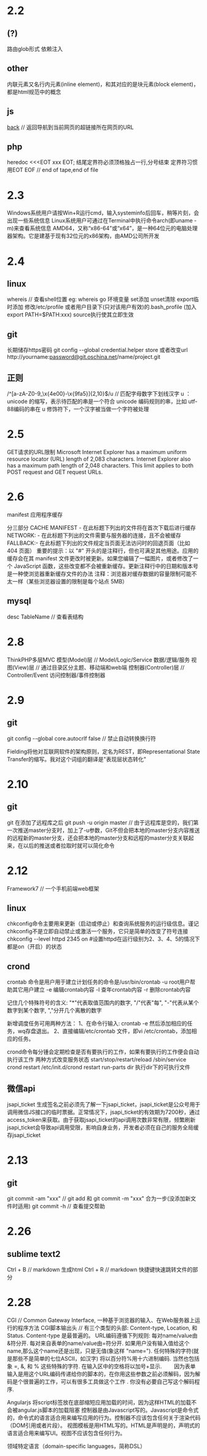 2.2
=======
(?)
-------
路由glob形式
依赖注入

other
--------
内联元素又名行内元素(inline element)，和其对应的是块元素(block element)，都是html规范中的概念

js
-------
<a href="#" onclick="self.location=document.referrer;">back</a> // 返回导航到当前网页的超链接所在网页的URL

php
-------
heredoc
<<<EOT
xxx
EOT;
结尾定界符必须顶格独占一行,分号结束
定界符习惯用EOT EOF // end of tape,end of file

2.3
========
Windows系统用户请按Win+R运行cmd，输入systeminfo后回车，稍等片刻，会出现一些系统信息
Linux系统用户可通过在Terminal中执行命令arch(即uname -m)来查看系统信息
AMD64，又称“x86-64”或“x64”，是一种64位元的电脑处理器架构。它是建基于现有32位元的x86架构，由AMD公司所开发

2.4
=======
linux
-------
whereis // 查看shell位置 eg: whereis go
环境变量
	set添加 unset清除 export临时添加
	修改/etc/profile 或者用户目录下(只对该用户有效)的.bash_profile (加入export PATH=$PATH:xxx) source执行使其立即生效

git
------
长期储存https密码
	git config --global credential.helper store
	或者改变url 	http://yourname:password@git.oschina.net/name/project.git

正则
-------
/^[a-zA-Z0-9_\x{4e00}-\x{9fa5}]{2,10}$/u   // 匹配字母数字下划线汉字
	u ：unicode 的缩写，表示待匹配的串是一个符合 unicode 编码规则的串，比如 utf-88编码的串在 u 修饰符下，一个汉字被当做一个字符被处理

2.5
=======
GET请求的URL限制
	Microsoft Internet Explorer has a maximum uniform resource locator (URL) length of 2,083 characters. Internet Explorer also has a maximum path length of 2,048 characters. This limit applies to both POST request and GET request URLs. 

2.6
=======
manifest 应用程序缓存
<html manifest="demo.appcache">
分三部分
	CACHE MANIFEST - 在此标题下列出的文件将在首次下载后进行缓存
	NETWORK: - 在此标题下列出的文件需要与服务器的连接，且不会被缓存
	FALLBACK:- 在此标题下列出的文件规定当页面无法访问时的回退页面（比如 404 页面）
重要的提示：以 "#" 开头的是注释行，但也可满足其他用途。应用的缓存会在其 manifest 文件更改时被更新。如果您编辑了一幅图片，或者修改了一个 JavaScript 函数，这些改变都不会被重新缓存。更新注释行中的日期和版本号是一种使浏览器重新缓存文件的办法
注释：浏览器对缓存数据的容量限制可能不太一样（某些浏览器设置的限制是每个站点 5MB）

mysql
------
desc TableName // 查看表结构

2.8
======
ThinkPHP多层MVC
模型(Model)层 // Model/Logic/Service 数据/逻辑/服务
视图(View)层 // 通过目录区分主题、移动端和web端
控制器(Controller)层 // Controller/Event 访问控制器/事件控制器

2.9
========
git
-----
git config --global core.autocrlf false // 禁止自动转换换行符

Fielding将他对互联网软件的架构原则，定名为REST，即Representational State Transfer的缩写。我对这个词组的翻译是"表现层状态转化"

2.10
========
git
--------
git 在添加了远程库之后
	git push -u origin master // 由于远程库是空的，我们第一次推送master分支时，加上了-u参数，Git不但会把本地的master分支内容推送的远程新的master分支，还会把本地的master分支和远程的master分支关联起来，在以后的推送或者拉取时就可以简化命令

2.12
========
Framework7 // 一个手机前端web框架

linux
---------
chkconfig命令主要用来更新（启动或停止）和查询系统服务的运行级信息。谨记chkconfig不是立即自动禁止或激活一个服务，它只是简单的改变了符号连接
	chkconfig --level httpd 2345 on        #设置httpd在运行级别为2、3、4、5的情况下都是on（开启）的状态

crond
--------
crontab  命令是用户用于建立计划任务的命令是/usr/bin/crontab
-u       root用户帮助其它用户建立
-e       编辑crontab内容
-l       查年crontab内容
-r       删除crontab内容

记住几个特殊符号的含义:
         "*"代表取值范围内的数字,
         "/"代表"每",
         "-"代表从某个数字到某个数字,
         ","分开几个离散的数字

新增调度任务可用两种方法：
         1、在命令行输入: crontab -e 然后添加相应的任务，wq存盘退出。
         2、直接编辑/etc/crontab 文件，即vi /etc/crontab，添加相应的任务。

crond命令每分锺会定期检查是否有要执行的工作，如果有要执行的工作便会自动执行该工作
两种方式改变服务状态 start/stop/restart/reload
	/sbin/service crond restart
	/etc/init.d/crond restart
run-parts dir 执行dir下的可执行文件

微信api
--------
jsapi_ticket
	生成签名之前必须先了解一下jsapi_ticket，jsapi_ticket是公众号用于调用微信JS接口的临时票据。正常情况下，jsapi_ticket的有效期为7200秒，通过access_token来获取。由于获取jsapi_ticket的api调用次数非常有限，频繁刷新jsapi_ticket会导致api调用受限，影响自身业务，开发者必须在自己的服务全局缓存jsapi_ticket

2.13
=======
git
------
git commit -am "xxx" // git add 和 git commit -m "xxx" 合为一步(没添加新文件时适用)
git commit -h // 查看提交帮助

2.26
======
sublime text2
-------------
Ctrl + B // markdown 生成html
Ctrl + R // markdown 快捷键快速跳转文件的部分

2.28
======
CGI // Common Gateway Interface, 一种基于浏览器的输入、在Web服务器上运行的程序方法
CGI脚本输出头 // 有三个类型的头部: Content-type, Location, 和Status. Content-type 是最普遍的。
URL编码遵循下列规则:
每对name/value由&符分开.
每对来自表单的name/value由=符分开. 如果用户没有输入值给这个name,那么这个name还是出现，只是无值(象这样 "name=").
任何特殊的字符(就是那些不是简单的七位ASCII，如汉字) 将以百分符%用十六进制编码. 当然也包括象 =, &, 和 % 这些特殊的字符.
在输入区中的空格将以加号+显示.
　　因为表单输入是用这个URL编码传递给你的脚本的，在你用这些参数之前必须解码，因为解码是个很普遍的工作，可以有很多工具做这个工作 . 你没有必要自己写这个解码程序.

Angularjs
	将script标签放在底部缩短应用加载的时间，因为这样HTML的加载不会被angular.js脚本的加载阻塞
	控制器是由Javascript写的。Javascript是命令式的，命令式的语言适合用来编写应用的行为。控制器不应该包含任何关于渲染代码（DOM引用或者片段）。
	视图模板是用HTML写的。HTML是声明是的，声明式的语言适合用来编写UI。视图不应该包含任何行为。

领域特定语言（domain-specific languages，简称DSL）